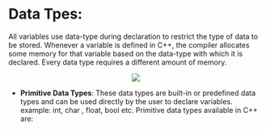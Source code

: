 # Data Tpes:

All variables use data-type during declaration to restrict the type of data to be stored. Whenever a variable is defined in C++, the compiler allocates some memory for that variable based on the data-type with which it is declared. Every data type requires a different amount of memory.

<div style="text-align:center"><img src="https://media.geeksforgeeks.org/wp-content/cdn-uploads/20191113115600/DatatypesInC.png" /></div>



* <b>Primitive Data Types</b>: These data types are built-in or predefined data types and can be used directly by the user to declare variables. example: int, char , float, bool etc. Primitive data types available in C++ are: 